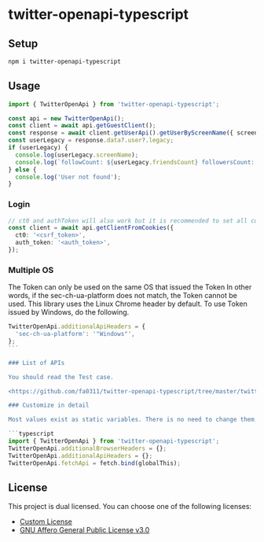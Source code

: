 # twitter-openapi-typescript

## Setup

```sh
npm i twitter-openapi-typescript
```

## Usage

```typescript
import { TwitterOpenApi } from 'twitter-openapi-typescript';

const api = new TwitterOpenApi();
const client = await api.getGuestClient();
const response = await client.getUserApi().getUserByScreenName({ screenName: 'elonmusk' });
const userLegacy = response.data?.user?.legacy;
if (userLegacy) {
  console.log(userLegacy.screenName);
  console.log(`followCount: ${userLegacy.friendsCount} followersCount: ${userLegacy.followersCount}`);
} else {
  console.log('User not found');
}
```

### Login

```typescript
// ct0 and authToken will also work but it is recommended to set all cookies.
const client = await api.getClientFromCookies({
  ct0: '<csrf_token>',
  auth_token: '<auth_token>',
});
```

### Multiple OS

The Token can only be used on the same OS that issued the Token
In other words, if the sec-ch-ua-platform does not match, the Token cannot be used.
This library uses the Linux Chrome header by default.
To use Token issued by Windows, do the following.

````typescript
TwitterOpenApi.additionalApiHeaders = {
  'sec-ch-ua-platform': '"Windows"',
};
```

### List of APIs

You should read the Test case.

<https://github.com/fa0311/twitter-openapi-typescript/tree/master/twitter-openapi-typescript/test/api>

### Customize in detail

Most values exist as static variables. There is no need to change them.

```typescript
import { TwitterOpenApi } from 'twitter-openapi-typescript';
TwitterOpenApi.additionalBrowserHeaders = {};
TwitterOpenApi.additionalApiHeaders = {};
TwitterOpenApi.fetchApi = fetch.bind(globalThis);
````

## License

This project is dual licensed. You can choose one of the following licenses:

- [Custom License](./LICENSE)
- [GNU Affero General Public License v3.0](./LICENSE.AGPL)

